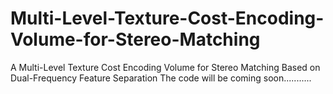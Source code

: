 # Multi-Level-Texture-Cost-Encoding-Volume-for-Stereo-Matching
A Multi-Level Texture Cost Encoding Volume for Stereo Matching Based on Dual-Frequency Feature Separation
The code will be coming soon...........
